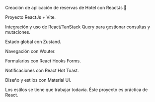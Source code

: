 Creación de aplicación de reservas de Hotel con ReactJs 🚀

Proyecto ReactJs + Vite.

Integración y uso de React/TanStack Query para gestionar consultas y mutaciones.

Estado global con Zustand.

Navegación con Wouter.

Formularios con React Hooks Forms.

Notificaciones con React Hot Toast.

Diseño y estilos con Material UI.

Los estilos se tiene que trabajar todavía. Éste proyecto es práctica de React.
